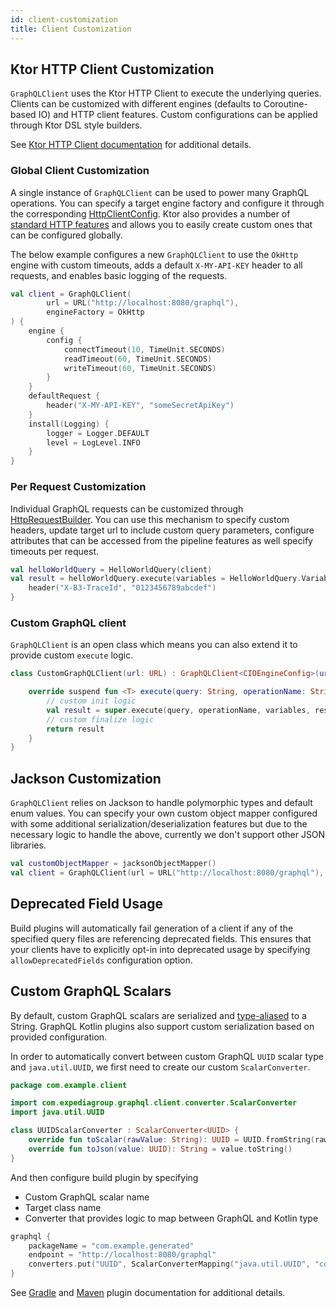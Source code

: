 ```yaml
---
id: client-customization
title: Client Customization
---
```


## Ktor HTTP Client Customization

`GraphQLClient` uses the Ktor HTTP Client to execute the underlying queries. Clients can be customized with different
engines (defaults to Coroutine-based IO) and HTTP client features. Custom configurations can be applied through Ktor DSL
style builders.

See [Ktor HTTP Client documentation](https://ktor.io/clients/index.html) for additional details.

### Global Client Customization

A single instance of `GraphQLClient` can be used to power many GraphQL operations. You can specify a target engine factory and
configure it through the corresponding [HttpClientConfig](https://api.ktor.io/1.3.2/io.ktor.client/-http-client-config/index.html).
Ktor also provides a number of [standard HTTP features](https://ktor.io/clients/http-client/features.html) and
allows you to easily create custom ones that can be configured globally.

The below example configures a new `GraphQLClient` to use the `OkHttp` engine with custom timeouts, adds a default `X-MY-API-KEY`
header to all requests, and enables basic logging of the requests.

```kotlin
val client = GraphQLClient(
        url = URL("http://localhost:8080/graphql"),
        engineFactory = OkHttp
) {
    engine {
        config {
            connectTimeout(10, TimeUnit.SECONDS)
            readTimeout(60, TimeUnit.SECONDS)
            writeTimeout(60, TimeUnit.SECONDS)
        }
    }
    defaultRequest {
        header("X-MY-API-KEY", "someSecretApiKey")
    }
    install(Logging) {
        logger = Logger.DEFAULT
        level = LogLevel.INFO
    }
}
```

### Per Request Customization

Individual GraphQL requests can be customized through [HttpRequestBuilder](https://api.ktor.io/1.3.2/io.ktor.client.request/-http-request-builder/).
You can use this mechanism to specify custom headers, update target url to include custom query parameters, configure
attributes that can be accessed from the pipeline features as well specify timeouts per request.

```kotlin
val helloWorldQuery = HelloWorldQuery(client)
val result = helloWorldQuery.execute(variables = HelloWorldQuery.Variables(name = null)) {
    header("X-B3-TraceId", "0123456789abcdef")
}
```

### Custom GraphQL client

`GraphQLClient` is an open class which means you can also extend it to provide custom `execute` logic.

```kotlin
class CustomGraphQLClient(url: URL) : GraphQLClient<CIOEngineConfig>(url = url, engineFactory = CIO) {

    override suspend fun <T> execute(query: String, operationName: String?, variables: Any?, resultType: Class<T>, requestBuilder: HttpRequestBuilder.() -> Unit): GraphQLResponse<T> {
        // custom init logic
        val result = super.execute(query, operationName, variables, resultType, requestBuilder)
        // custom finalize logic
        return result
    }
}
```

## Jackson Customization

`GraphQLClient` relies on Jackson to handle polymorphic types and default enum values. You can specify your own custom
object mapper configured with some additional serialization/deserialization features but due to the necessary logic to
handle the above, currently we don't support other JSON libraries.

```kotlin
val customObjectMapper = jacksonObjectMapper()
val client = GraphQLClient(url = URL("http://localhost:8080/graphql"), mapper = customObjectMapper)
```

## Deprecated Field Usage

Build plugins will automatically fail generation of a client if any of the specified query files are referencing
deprecated fields. This ensures that your clients have to explicitly opt-in into deprecated usage by specifying
`allowDeprecatedFields` configuration option.

## Custom GraphQL Scalars

By default, custom GraphQL scalars are serialized and [type-aliased](https://kotlinlang.org/docs/reference/type-aliases.html)
to a String. GraphQL Kotlin plugins also support custom serialization based on provided configuration.

In order to automatically convert between custom GraphQL `UUID` scalar type and `java.util.UUID`, we first need to create
our custom `ScalarConverter`.

```kotlin
package com.example.client

import com.expediagroup.graphql.client.converter.ScalarConverter
import java.util.UUID

class UUIDScalarConverter : ScalarConverter<UUID> {
    override fun toScalar(rawValue: String): UUID = UUID.fromString(rawValue)
    override fun toJson(value: UUID): String = value.toString()
}
```

And then configure build plugin by specifying
* Custom GraphQL scalar name
* Target class name
* Converter that provides logic to map between GraphQL and Kotlin type

```kotlin
graphql {
    packageName = "com.example.generated"
    endpoint = "http://localhost:8080/graphql"
    converters.put("UUID", ScalarConverterMapping("java.util.UUID", "com.example.UUIDScalarConverter"))
}
```

See [Gradle](../plugins/gradle-plugin.md)
and [Maven](../plugins/maven-plugin.md)
plugin documentation for additional details.
